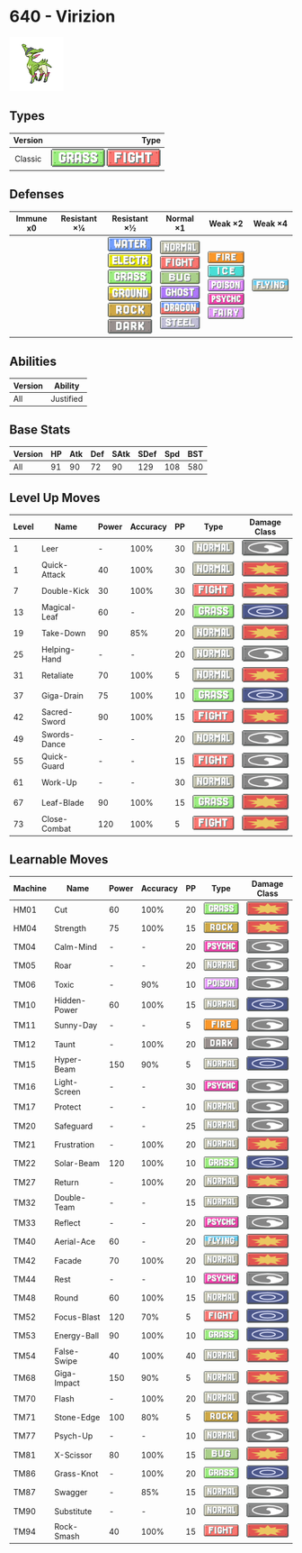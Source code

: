 # 640 - Virizion

![virizion](../img/pokemon/640.png)

## Types

| Version | Type                                                                    |
| :-----: | ----------------------------------------------------------------------: |
| Classic | ![grass](../img/types/grass.png) ![fighting](../img/types/fighting.png) |

## Defenses

| Immune x0 | Resistant ×¼ | Resistant ×½                                                                                                                                                                                                                  | Normal ×1                                                                                                                                                                                                                       | Weak ×2                                                                                                                                                                              | Weak ×4                            |
| --------- | ------------ | ----------------------------------------------------------------------------------------------------------------------------------------------------------------------------------------------------------------------------- | ------------------------------------------------------------------------------------------------------------------------------------------------------------------------------------------------------------------------------- | ------------------------------------------------------------------------------------------------------------------------------------------------------------------------------------ | ---------------------------------- |
|           |              | ![water](../img/types/water.png)<br/>![electric](../img/types/electric.png)<br/>![grass](../img/types/grass.png)<br/>![ground](../img/types/ground.png)<br/>![rock](../img/types/rock.png)<br/>![dark](../img/types/dark.png) | ![normal](../img/types/normal.png)<br/>![fighting](../img/types/fighting.png)<br/>![bug](../img/types/bug.png)<br/>![ghost](../img/types/ghost.png)<br/>![dragon](../img/types/dragon.png)<br/>![steel](../img/types/steel.png) | ![fire](../img/types/fire.png)<br/>![ice](../img/types/ice.png)<br/>![poison](../img/types/poison.png)<br/>![psychic](../img/types/psychic.png)<br/>![fairy](../img/types/fairy.png) | ![flying](../img/types/flying.png) |

## Abilities

| Version | Ability   |
| ------- | --------- |
| All     | Justified |

## Base Stats

| Version | HP | Atk | Def | SAtk | SDef | Spd | BST |
| ------- | -- | --- | --- | ---- | ---- | --- | --- |
| All     | 91 | 90  | 72  | 90   | 129  | 108 | 580 |

## Level Up Moves

| Level | Name         | Power | Accuracy | PP | Type                                   | Damage Class                           |
| ----- | ------------ | ----- | -------- | -- | -------------------------------------- | -------------------------------------- |
| 1     | Leer         | -     | 100%     | 30 | ![normal](../img/types/normal.png)     | ![status](../img/types/status.png)     |
| 1     | Quick-Attack | 40    | 100%     | 30 | ![normal](../img/types/normal.png)     | ![physical](../img/types/physical.png) |
| 7     | Double-Kick  | 30    | 100%     | 30 | ![fighting](../img/types/fighting.png) | ![physical](../img/types/physical.png) |
| 13    | Magical-Leaf | 60    | -        | 20 | ![grass](../img/types/grass.png)       | ![special](../img/types/special.png)   |
| 19    | Take-Down    | 90    | 85%      | 20 | ![normal](../img/types/normal.png)     | ![physical](../img/types/physical.png) |
| 25    | Helping-Hand | -     | -        | 20 | ![normal](../img/types/normal.png)     | ![status](../img/types/status.png)     |
| 31    | Retaliate    | 70    | 100%     | 5  | ![normal](../img/types/normal.png)     | ![physical](../img/types/physical.png) |
| 37    | Giga-Drain   | 75    | 100%     | 10 | ![grass](../img/types/grass.png)       | ![special](../img/types/special.png)   |
| 42    | Sacred-Sword | 90    | 100%     | 15 | ![fighting](../img/types/fighting.png) | ![physical](../img/types/physical.png) |
| 49    | Swords-Dance | -     | -        | 20 | ![normal](../img/types/normal.png)     | ![status](../img/types/status.png)     |
| 55    | Quick-Guard  | -     | -        | 15 | ![fighting](../img/types/fighting.png) | ![status](../img/types/status.png)     |
| 61    | Work-Up      | -     | -        | 30 | ![normal](../img/types/normal.png)     | ![status](../img/types/status.png)     |
| 67    | Leaf-Blade   | 90    | 100%     | 15 | ![grass](../img/types/grass.png)       | ![physical](../img/types/physical.png) |
| 73    | Close-Combat | 120   | 100%     | 5  | ![fighting](../img/types/fighting.png) | ![physical](../img/types/physical.png) |

## Learnable Moves

| Machine | Name         | Power | Accuracy | PP | Type                                   | Damage Class                           |
| ------- | ------------ | ----- | -------- | -- | -------------------------------------- | -------------------------------------- |
| HM01    | Cut          | 60    | 100%     | 20 | ![grass](../img/types/grass.png)       | ![physical](../img/types/physical.png) |
| HM04    | Strength     | 75    | 100%     | 15 | ![rock](../img/types/rock.png)         | ![physical](../img/types/physical.png) |
| TM04    | Calm-Mind    | -     | -        | 20 | ![psychic](../img/types/psychic.png)   | ![status](../img/types/status.png)     |
| TM05    | Roar         | -     | -        | 20 | ![normal](../img/types/normal.png)     | ![status](../img/types/status.png)     |
| TM06    | Toxic        | -     | 90%      | 10 | ![poison](../img/types/poison.png)     | ![status](../img/types/status.png)     |
| TM10    | Hidden-Power | 60    | 100%     | 15 | ![normal](../img/types/normal.png)     | ![special](../img/types/special.png)   |
| TM11    | Sunny-Day    | -     | -        | 5  | ![fire](../img/types/fire.png)         | ![status](../img/types/status.png)     |
| TM12    | Taunt        | -     | 100%     | 20 | ![dark](../img/types/dark.png)         | ![status](../img/types/status.png)     |
| TM15    | Hyper-Beam   | 150   | 90%      | 5  | ![normal](../img/types/normal.png)     | ![special](../img/types/special.png)   |
| TM16    | Light-Screen | -     | -        | 30 | ![psychic](../img/types/psychic.png)   | ![status](../img/types/status.png)     |
| TM17    | Protect      | -     | -        | 10 | ![normal](../img/types/normal.png)     | ![status](../img/types/status.png)     |
| TM20    | Safeguard    | -     | -        | 25 | ![normal](../img/types/normal.png)     | ![status](../img/types/status.png)     |
| TM21    | Frustration  | -     | 100%     | 20 | ![normal](../img/types/normal.png)     | ![physical](../img/types/physical.png) |
| TM22    | Solar-Beam   | 120   | 100%     | 10 | ![grass](../img/types/grass.png)       | ![special](../img/types/special.png)   |
| TM27    | Return       | -     | 100%     | 20 | ![normal](../img/types/normal.png)     | ![physical](../img/types/physical.png) |
| TM32    | Double-Team  | -     | -        | 15 | ![normal](../img/types/normal.png)     | ![status](../img/types/status.png)     |
| TM33    | Reflect      | -     | -        | 20 | ![psychic](../img/types/psychic.png)   | ![status](../img/types/status.png)     |
| TM40    | Aerial-Ace   | 60    | -        | 20 | ![flying](../img/types/flying.png)     | ![physical](../img/types/physical.png) |
| TM42    | Facade       | 70    | 100%     | 20 | ![normal](../img/types/normal.png)     | ![physical](../img/types/physical.png) |
| TM44    | Rest         | -     | -        | 10 | ![psychic](../img/types/psychic.png)   | ![status](../img/types/status.png)     |
| TM48    | Round        | 60    | 100%     | 15 | ![normal](../img/types/normal.png)     | ![special](../img/types/special.png)   |
| TM52    | Focus-Blast  | 120   | 70%      | 5  | ![fighting](../img/types/fighting.png) | ![special](../img/types/special.png)   |
| TM53    | Energy-Ball  | 90    | 100%     | 10 | ![grass](../img/types/grass.png)       | ![special](../img/types/special.png)   |
| TM54    | False-Swipe  | 40    | 100%     | 40 | ![normal](../img/types/normal.png)     | ![physical](../img/types/physical.png) |
| TM68    | Giga-Impact  | 150   | 90%      | 5  | ![normal](../img/types/normal.png)     | ![physical](../img/types/physical.png) |
| TM70    | Flash        | -     | 100%     | 20 | ![normal](../img/types/normal.png)     | ![status](../img/types/status.png)     |
| TM71    | Stone-Edge   | 100   | 80%      | 5  | ![rock](../img/types/rock.png)         | ![physical](../img/types/physical.png) |
| TM77    | Psych-Up     | -     | -        | 10 | ![normal](../img/types/normal.png)     | ![status](../img/types/status.png)     |
| TM81    | X-Scissor    | 80    | 100%     | 15 | ![bug](../img/types/bug.png)           | ![physical](../img/types/physical.png) |
| TM86    | Grass-Knot   | -     | 100%     | 20 | ![grass](../img/types/grass.png)       | ![special](../img/types/special.png)   |
| TM87    | Swagger      | -     | 85%      | 15 | ![normal](../img/types/normal.png)     | ![status](../img/types/status.png)     |
| TM90    | Substitute   | -     | -        | 10 | ![normal](../img/types/normal.png)     | ![status](../img/types/status.png)     |
| TM94    | Rock-Smash   | 40    | 100%     | 15 | ![fighting](../img/types/fighting.png) | ![physical](../img/types/physical.png) |